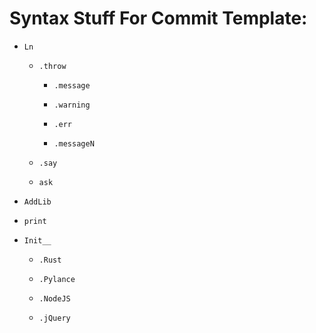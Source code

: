 # Syntax Stuff For Commit Template:

* `Ln`

  * `.throw`
  
    * `.message`
    
    * `.warning`
    
    * `.err`
    
    * `.messageN`
    
  * `.say`
  
  * `ask`
  
* `AddLib`

* `print`

* `Init__`

  * `.Rust`

  * `.Pylance`

  *  `.NodeJS`

  * `.jQuery`
